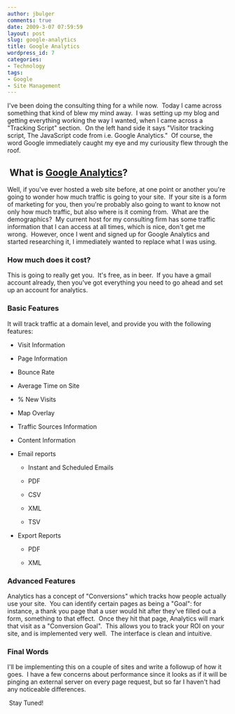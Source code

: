 ```yaml
---
author: jbulger
comments: true
date: 2009-3-07 07:59:59
layout: post
slug: google-analytics
title: Google Analytics
wordpress_id: 7
categories:
- Technology
tags:
- Google
- Site Management
---
```


I've been doing the consulting thing for a while now.  Today I came across something that kind of blew my mind away.  I was setting up my blog and getting everything working the way I wanted, when I came across a "Tracking Script" section.  On the left hand side it says "Visitor tracking script, The JavaScript code from i.e. Google Analytics."  Of course, the word Google immediately caught my eye and my curiousity flew through the roof.


##  What is [Google Analytics](https://www.google.com/analytics/)?


Well, if you've ever hosted a web site before, at one point or another you're going to wonder how much traffic is going to your site.  If your site is a form of marketing for you, then you're probably also going to want to know not only how much traffic, but also where is it coming from.  What are the demographics?  My current host for my consulting firm has some traffic information that I can access at all times, which is nice, don't get me wrong.  However, once I went and signed up for Google Analytics and started researching it, I immediately wanted to replace what I was using.


### How much does it cost?


This is going to really get you.  It's free, as in beer.  If you have a gmail account already, then you've got everything you need to go ahead and set up an account for analytics.


### Basic Features


It will track traffic at a domain level, and provide you with the following features:



	
  * Visit Information

	
  * Page Information

	
  * Bounce Rate

	
  * Average Time on Site

	
  * % New Visits

	
  * Map Overlay

	
  * Traffic Sources Information

	
  * Content Information

	
  * Email reports

	
    * Instant and Scheduled Emails

	
    * PDF

	
    * CSV

	
    * XML

	
    * TSV




	
  * Export Reports

	
    * PDF

	
    * XML







### Advanced Features


Analytics has a concept of "Conversions" which tracks how people actually use your site.  You can identify certain pages as being a "Goal": for instance, a thank you page that a user would hit after they've filled out a form, something to that effect.  Once they hit that page, Analytics will mark that visit as a "Conversion Goal".  This allows you to track your ROI on your site, and is implemented very well.  The interface is clean and intuitive. 


### Final Words


I'll be implementing this on a couple of sites and write a followup of how it goes.  I have a few concerns about performance since it looks as if it will be pinging an external server on every page request, but so far I haven't had any noticeable differences.

 Stay Tuned!
